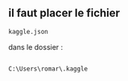 ## il faut placer le fichier

```bash
kaggle.json
```

dans le dossier :

```bash

C:\Users\romar\.kaggle
```

